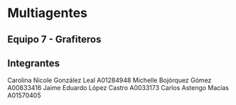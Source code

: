 # Multiagentes

## Equipo 7 - Grafiteros

## Integrantes
Carolina Nicole González Leal A01284948
Michelle Bojórquez Gómez A00833416
Jaime Eduardo López Castro A0033173
Carlos Astengo Macías A01570405
